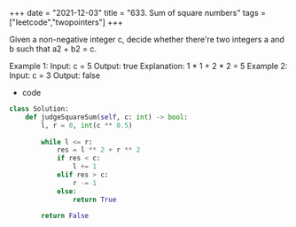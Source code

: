+++ 
date = "2021-12-03"
title = "633. Sum of square numbers"
tags = ["leetcode","twopointers"]
+++

Given a non-negative integer c, decide whether there're two integers a and b such that a2 + b2 = c.
 
Example 1:
Input: c = 5 Output: true Explanation: 1 * 1 + 2 * 2 = 5 
Example 2:
Input: c = 3 Output: false

- code
```py
class Solution:
    def judgeSquareSum(self, c: int) -> bool:
        l, r = 0, int(c ** 0.5)
        
        while l <= r:
            res = l ** 2 + r ** 2
            if res < c:
                l += 1
            elif res > c:
                r -= 1
            else:
                return True
            
        return False
```

